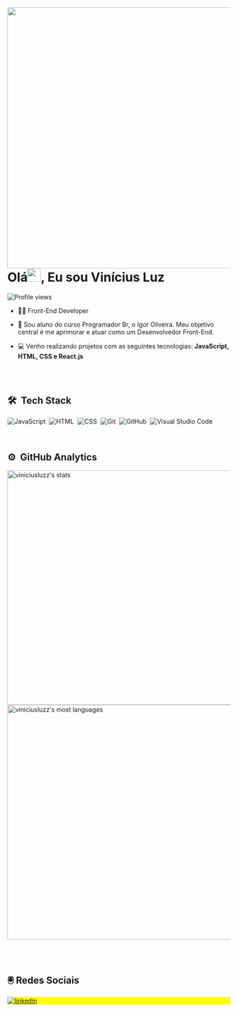 
<img align="right" height="590em" src="https://raw.githubusercontent.com/gist/viniciusluzz/5937ce05bce764b87162d91b8738c946/raw/34b9855e645e742dbd9ddd7e4cdebce7ce19e835/card.svg"/>
<h1 align="left">Olá<img src="https://raw.githubusercontent.com/kaueMarques/kaueMarques/master/hi.gif" width="30px">, Eu sou Vinícius Luz</h1>
<p align="left"> <img src="https://komarev.com/ghpvc/?username=viniciusluzz&color=blue" alt="Profile views" /> </p>


- 👨‍💻 Front-End Developer

- 📘 Sou aluno do curso Programador Br, o Igor Oliveira. Meu objetivo central é me aprimorar e atuar como um Desenvolvedor Front-End.

- 💻 Venho realizando projetos com as seguintes tecnologias: **JavaScript, HTML, CSS e React.js**

<br><br>

## 🛠 &nbsp;Tech Stack

![JavaScript](https://img.shields.io/badge/-JavaScript-05122A?style=flat&logo=javascript)&nbsp;
![HTML](https://img.shields.io/badge/-HTML-05122A?style=flat&logo=HTML5)&nbsp;
![CSS](https://img.shields.io/badge/-CSS-05122A?style=flat&logo=CSS3&logoColor=1572B6)&nbsp;
![Git](https://img.shields.io/badge/-Git-05122A?style=flat&logo=git)&nbsp;
![GitHub](https://img.shields.io/badge/-GitHub-05122A?style=flat&logo=github)&nbsp;
![Visual Studio Code](https://img.shields.io/badge/-Visual%20Studio%20Code-05122A?style=flat&logo=visual-studio-code&logoColor=007ACC)&nbsp;

<br>

## ⚙️ &nbsp;GitHub Analytics

<p align="left">
<img width="530em" src="https://github-readme-stats.vercel.app/api?username=viniciusluzz&show_icons=true&theme=tokyonight" alt="viniciusluzz's stats"/>
<img width="530em" src="https://github-readme-stats.vercel.app/api/top-langs/?username=viniciusluzz&layout=compact&theme=tokyonight" alt="viniciusluzz's most languages"/>
</p>

<br><br>

## 🖲️&nbsp;Redes Sociais

<p align="left" style="background:yellow">
<a href="https://www.linkedin.com/in/vin%C3%ADcius-luz-212885207/" target="_blank">
  <img align="center" src="https://img.shields.io/badge/-viniciusluz-05122A?style=flat&logo=linkedin" alt="linkedin"/>
</a>
</p>

<!--
**viniciusluzz/viniciusluzz** is a ✨ _special_ ✨ repository because its `README.md` (this file) appears on your GitHub profile.

Here are some ideas to get you started:

- 🔭 I’m currently working on ...
- 🌱 I’m currently learning ..
- 👯 I’m looking to collaborate on ...
- 🤔 I’m looking for help with ...
- 💬 Ask me about ...
- 📫 How to reach me: ...
- 😄 Pronouns: ...
- ⚡ Fun fact: ...
-->
